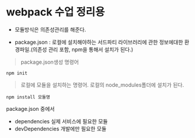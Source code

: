 webpack 수업 정리용
=============
* 모듈방식은 의존성관리를 해준다.

* package.json : 로컬에 설치해야하는 서드파티 라이브러리에 관한 정보에대한 환경파일.(의존성 관리 포함, npm을 통해서 설치가 된다.)
> package.json생성 명령어
```
npm init
```
> 로컬에 모듈을 설치하는 명령어. 로컬의 node_modules폴더에 설치가 된다.
```
npm install 모듈명
```

package.json 중에서 
* dependencies 실제 서비스에 필요한 모듈
* devDependencies 개발에만 필요한 모듈